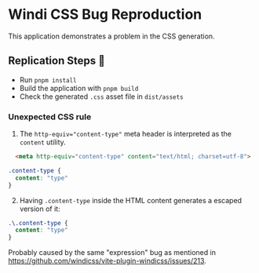 # Windi CSS Bug Reproduction

This application demonstrates a problem in the CSS generation.

## Replication Steps 🐞

- Run `pnpm install`
- Build the application with `pnpm build`
- Check the generated `.css` asset file in `dist/assets`

### Unexpected CSS rule

1. The `http-equiv="content-type"` meta header is interpreted as the `content` utility.

  ```html
    <meta http-equiv="content-type" content="text/html; charset=utf-8">
  ```

  ```css
  .content-type {
    content: "type"
  }
  ```

2. Having `.content-type` inside the HTML content generates a escaped version of it:

  ```css
  .\.content-type {
    content: "type"
  }
  ```

  Probably caused by the same "expression" bug as mentioned in https://github.com/windicss/vite-plugin-windicss/issues/213.
